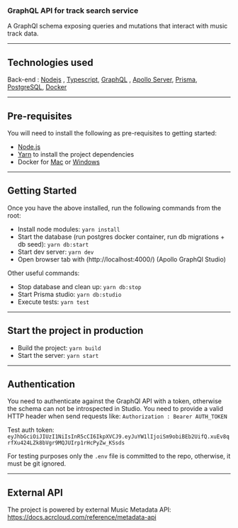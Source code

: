 ### GraphQL API for track search service
А GraphQl schema exposing queries and mutations that interact with music track data.  

---
## Technologies used

Back-end : [Nodejs](https://nodejs.org/en/) , [Typescript](https://www.typescriptlang.org/), [GraphQL](https://graphql.org/) , [Apollo Server](https://www.apollographql.com/docs/apollo-server/), [Prisma](https://www.prisma.io/), [PostgreSQL](https://www.postgresql.org/), [Docker](https://www.docker.com/)

---
## Pre-requisites

You will need to install the following as pre-requisites to getting started:

- [Node.js](https://nodejs.org/en/download/)
- [Yarn](https://yarnpkg.com/en/docs/install) to install the project dependencies
- Docker for [Mac](https://docs.docker.com/docker-for-mac/install/) or [Windows](https://docs.docker.com/docker-for-windows/install/)

---
## Getting Started

Once you have the above installed, run the following commands from the root:

-  Install node modules: `yarn install`
-  Start the database (run postgres docker container, run db migrations + db seed): `yarn db:start`
-  Start dev server: `yarn dev`
-  Open browser tab with (http://localhost:4000/) (Apollo GraphQl Studio)


Other useful commands:

- Stop database and clean up: `yarn db:stop`
- Start Prisma studio: `yarn db:studio`
- Execute tests: `yarn test`

---
## Start the project in production

-  Build the project: `yarn build`
-  Start the server: `yarn start`

___
## Authentication

You need to authenticate against the GraphQl API with a token, otherwise the schema can not be introspected in Studio.
You need to provide a valid HTTP header when send requests like: ```Authorization : Bearer AUTH_TOKEN```

Test auth token: `eyJhbGciOiJIUzI1NiIsInR5cCI6IkpXVCJ9.eyJuYW1lIjoiSm9obiBEb2UifQ.xuEv8qrfXu424LZk8bVgr9MQJUIrp1rHcPyZw_KSsds`

For testing purposes only the `.env` file is committed to the repo, otherwise, it must be git ignored.
___
## External API

The project is powered by external Music Metadata API: https://docs.acrcloud.com/reference/metadata-api
